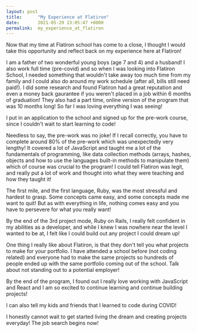```yaml
---
layout: post
title:      "My Experience at Flatiron"
date:       2021-05-29 13:05:47 +0000
permalink:  my_experience_at_flatiron
---
```



Now that my time at Flatiron school has come to a close, I thought I would take this opportunity and reflect back on my experience here at Flatiron!

I am a father of two wonderful young boys (age 7 and 4) and a husband! I also work full time (pre-covid) and so when I was looking into Flatiron School, I needed something that wouldn't take away too much time from my family and I could also do around my work schedule (after all, bills still need paid!). I did some research and found Flatiron had a great reputation and even a money back gaurantee if you weren't placed in a job within 6 months of graduation! They also had a part time, online version of the program that was 10 months long! So far I was loving everything I was seeing!

I put in an application to the school and signed up for the pre-work course, since I couldn't wait to start learning to code!

Needless to say, the pre-work was no joke! If I recall correctly, you have to complete around 80% of the pre-work which was unexpectedly very lengthy! It covered a lot of JavaScript and taught me a lot of the fundamentals of programming, like data collection methods (arrays, hashes, objects and how to use the languages built-in methods to manipulate them) which of course was crucial to the program! I could tell Flatiron was legit, and really put a lot of work and thought into what they were teaching and how they taught it!

The first mile, and the first language, Ruby, was the most stressful and hardest to grasp. Some concepts came easy, and some concepts made me want to quit! But as with everything in life, nothing comes easy and you have to persevere for what you really want! 


By the end of the 3rd project mode, Ruby on Rails, I really felt confident in my abilities as a developer, and while I knew I was nowhere near the level I wanted to be at, I felt like I could build out any project I could dream up!

One thing I really like about Flatiron, is that they don't tell you what projects to make for your portfolio. I have attended a school before (not coding related) and everyone had to make the same projects so hundreds of people ended up with the same portfolio coming out of the school. Talk about not standing out to a potential employer!

By the end of the program, I found out I really love working with JavaScript and React and I am so excited to continue learning and continue building projects!

I can also tell my kids and friends that I learned to code during COVID!

I honestly cannot wait to get started living the dream and creating projects everyday! The job search begins now!

